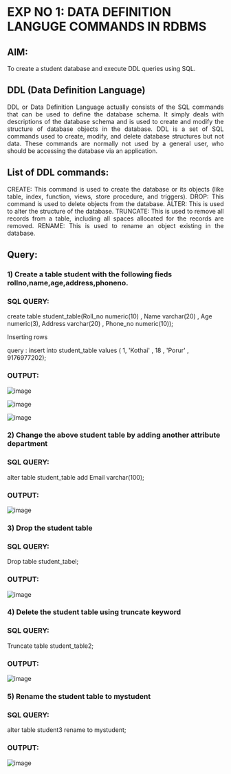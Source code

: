# EXP NO 1: DATA DEFINITION LANGUGE COMMANDS IN RDBMS

## AIM:
To create a student database and execute DDL queries using SQL.


## DDL (Data Definition Language)
<div align="justify">
DDL or Data Definition Language actually consists of the SQL commands that can be used to define the database schema. It simply deals with descriptions of the database schema and is used to create and modify the structure of database objects in the database. DDL is a set of SQL commands used to create, modify, and delete database structures but not data. These commands are normally not used by a general user, who should be accessing the database via an application.
</div>
 
## List of DDL commands: 
<div align="justify">
CREATE: This command is used to create the database or its objects (like table, index, function, views, store procedure, and triggers).
DROP: This command is used to delete objects from the database.
ALTER: This is used to alter the structure of the database.
TRUNCATE: This is used to remove all records from a table, including all spaces allocated for the records are removed.
RENAME: This is used to rename an object existing in the database.
</div>

## Query:
### 1) Create a table student with the following fieds rollno,name,age,address,phoneno.

### SQL QUERY: 
create table student_table(Roll_no numeric(10) , Name varchar(20) , Age numeric(3), Address varchar(20) , Phone_no numeric(10));

Inserting rows 

query : insert into student_table values ( 1, 'Kothai' , 18 , 'Porur' , 9176977202);

### OUTPUT:
![image](https://github.com/KothaiKumar/G2_DBMS/assets/121215739/7b63cb2e-de07-4117-95db-b1524892b19b)

![image](https://github.com/KothaiKumar/G2_DBMS/assets/121215739/97d92fa5-e61c-4d8e-8f22-f0d18c94490a)

![image](https://github.com/KothaiKumar/G2_DBMS/assets/121215739/bb2d1fed-4072-46e9-8efc-ff1941c4e501)

### 2) Change the above student table by adding another attribute department

### SQL QUERY: 
alter table student_table 
add Email varchar(100);

### OUTPUT:
![image](https://github.com/KothaiKumar/G2_DBMS/assets/121215739/972f6cf4-62bb-491f-b159-8e1680cb882f)


### 3) Drop the student table
 
### SQL QUERY: 
Drop table student_tabel;

### OUTPUT:
![image](https://github.com/KothaiKumar/G2_DBMS/assets/121215739/078d4170-b7a9-45fa-874b-c950f8dea9ec)


### 4) Delete the student table using truncate keyword

### SQL QUERY: 
Truncate table student_table2;

### OUTPUT:
![image](https://github.com/KothaiKumar/G2_DBMS/assets/121215739/e1a3853e-8769-44c8-95c8-d3825398ec06)



### 5) Rename the student table to mystudent

### SQL QUERY: 
alter table student3
rename to mystudent;

### OUTPUT:
![image](https://github.com/KothaiKumar/G2_DBMS/assets/121215739/767b16f4-b9e6-44e9-b9e9-9cdb5ca2af03)
